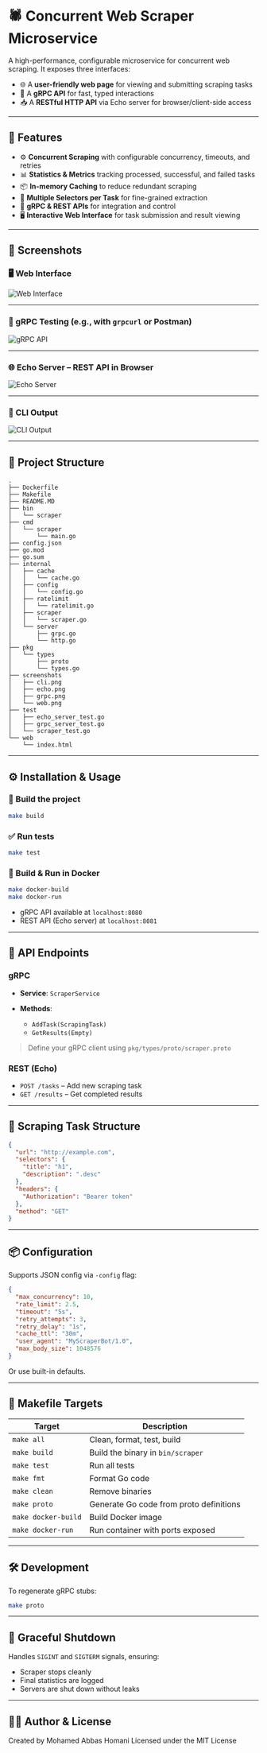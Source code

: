 # 🕷️ Concurrent Web Scraper Microservice

A high-performance, configurable microservice for concurrent web scraping. It exposes three interfaces:

* 🌐 A **user-friendly web page** for viewing and submitting scraping tasks
* 📡 A **gRPC API** for fast, typed interactions
* 📥 A **RESTful HTTP API** via Echo server for browser/client-side access

---

## 🚀 Features

* ⚙️ **Concurrent Scraping** with configurable concurrency, timeouts, and retries
* 📊 **Statistics & Metrics** tracking processed, successful, and failed tasks
* 📦 **In-memory Caching** to reduce redundant scraping
* 🔗 **Multiple Selectors per Task** for fine-grained extraction
* 🧪 **gRPC & REST APIs** for integration and control
* 🖥️ **Interactive Web Interface** for task submission and result viewing

---

## 📸 Screenshots

### 🖥️ Web Interface

![Web Interface](screenshots/web.png)

---

### 📡 gRPC Testing (e.g., with `grpcurl` or Postman)

![gRPC API](screenshots/grpc.png)

---

### 🌐 Echo Server – REST API in Browser

![Echo Server](screenshots/echo.png)

---

### 🧰 CLI Output

![CLI Output](screenshots/cli.png)

---

## 🧱 Project Structure

```
.
├── Dockerfile
├── Makefile
├── README.MD
├── bin
│   └── scraper
├── cmd
│   └── scraper
│       └── main.go
├── config.json
├── go.mod
├── go.sum
├── internal
│   ├── cache
│   │   └── cache.go
│   ├── config
│   │   └── config.go
│   ├── ratelimit
│   │   └── ratelimit.go
│   ├── scraper
│   │   └── scraper.go
│   └── server
│       ├── grpc.go
│       └── http.go
├── pkg
│   └── types
│       ├── proto
│       └── types.go
├── screenshots
│   ├── cli.png
│   ├── echo.png
│   ├── grpc.png
│   └── web.png
├── test
│   ├── echo_server_test.go
│   ├── grpc_server_test.go
│   └── scraper_test.go
└── web
    └── index.html

```

---

## ⚙️ Installation & Usage

### 🔨 Build the project

```bash
make build
```

### ✅ Run tests

```bash
make test
```

### 🐳 Build & Run in Docker

```bash
make docker-build
make docker-run
```

* gRPC API available at `localhost:8080`
* REST API (Echo server) at `localhost:8081`

---

## 🧪 API Endpoints

### gRPC

* **Service**: `ScraperService`
* **Methods**:

  * `AddTask(ScrapingTask)`
  * `GetResults(Empty)`

> Define your gRPC client using `pkg/types/proto/scraper.proto`

### REST (Echo)

* `POST /tasks` – Add new scraping task
* `GET /results` – Get completed results

---

## 📄 Scraping Task Structure

```json
{
  "url": "http://example.com",
  "selectors": {
    "title": "h1",
    "description": ".desc"
  },
  "headers": {
    "Authorization": "Bearer token"
  },
  "method": "GET"
}
```

---

## 📦 Configuration

Supports JSON config via `-config` flag:

```json
{
  "max_concurrency": 10,
  "rate_limit": 2.5,
  "timeout": "5s",
  "retry_attempts": 3,
  "retry_delay": "1s",
  "cache_ttl": "30m",
  "user_agent": "MyScraperBot/1.0",
  "max_body_size": 1048576
}
```

Or use built-in defaults.

---

## 📜 Makefile Targets

| Target              | Description                             |
| ------------------- | --------------------------------------- |
| `make all`          | Clean, format, test, build              |
| `make build`        | Build the binary in `bin/scraper`       |
| `make test`         | Run all tests                           |
| `make fmt`          | Format Go code                          |
| `make clean`        | Remove binaries                         |
| `make proto`        | Generate Go code from proto definitions |
| `make docker-build` | Build Docker image                      |
| `make docker-run`   | Run container with ports exposed        |

---

## 🛠 Development

To regenerate gRPC stubs:

```bash
make proto
```

---

## 🧹 Graceful Shutdown

Handles `SIGINT` and `SIGTERM` signals, ensuring:

* Scraper stops cleanly
* Final statistics are logged
* Servers are shut down without leaks

---

## 🧑‍💻 Author & License

Created by Mohamed Abbas Homani
Licensed under the MIT License